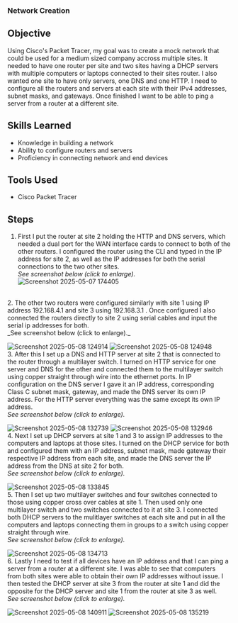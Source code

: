 ### Network Creation

## Objective
Using Cisco's Packet Tracer, my goal was to create a mock network that could be used for a medium sized company accross multiple sites. It needed to have one router per site and two sites having a DHCP servers with multiple computers or laptops connected to their sites router. I also wanted one site to have only servers, one DNS and one HTTP. I need to configure all the routers and servers at each site with their IPv4 addresses, subnet masks, and gateways. Once finished I want to be able to ping a server from a router at a different site. 

## Skills Learned
- Knowledge in building a network
- Ability to configure routers and servers
- Proficiency in connecting network and end devices

## Tools Used
- Cisco Packet Tracer

## Steps
1. First I put the router at site 2 holding the HTTP and DNS servers, which needed a dual port for the WAN interface cards to connect to both of the other routers. I configured the router using the CLI and typed in the IP address for site 2, as well as the IP addresses for both the serial connections to the two other sites.<br>
 _See screenshot below (click to enlarge)._   
![Screenshot 2025-05-07 174405](https://github.com/user-attachments/assets/cb9f61b1-af9e-4ed6-b2e3-062eee3294cc)
<br>
2. The other two routers were configured similarly with site 1 using IP address 192.168.4.1 and site 3 using 192.168.3.1 . Once configured I also connected the routers directly to site 2 using serial cables and input the serial ip addresses for both.<br>
 _See screenshot below (click to enlarge)._

![Screenshot 2025-05-08 124914](https://github.com/user-attachments/assets/96a34f9b-0e78-429b-8c1a-49597e8b4df2)
![Screenshot 2025-05-08 124948](https://github.com/user-attachments/assets/b9b938db-c58c-488e-a4f0-63edf3ccbf11)
<br>
3. After this I set up a DNS and HTTP server at site 2 that is connected to the router through a multilayer switch. I turned on HTTP service for one server and DNS for the other and connected them to the multilayer switch using copper straight through wire into the ethernet ports. In IP configuration on the DNS server I gave it an IP address, corresponding Class C subnet mask, gateway, and made the DNS server its own IP address. For the HTTP server everything was the same except its own IP address.<br>
 _See screenshot below (click to enlarge)._

![Screenshot 2025-05-08 132739](https://github.com/user-attachments/assets/44d391d1-775f-4960-986c-d30774c2b2db)
![Screenshot 2025-05-08 132946](https://github.com/user-attachments/assets/a3e47e39-7d8c-49c6-b361-a0ecf6037c53)
<br>
4. Next I set up DHCP servers at site 1 and 3 to assign IP addresses to the computers and laptops at those sites. I turned on the DHCP service for both and configured them with an IP address, subnet mask, made gateway their respective IP address from each site, and made the DNS server the IP address from the DNS at site 2 for both.<br>
 _See screenshot below (click to enlarge)._

![Screenshot 2025-05-08 133845](https://github.com/user-attachments/assets/1d3b7ab4-7b49-4c54-9ab0-b140418b1d42)
<br>
5. Then I set up two multilayer switches and four switches connected to those using copper cross over cables at site 1. Then used only one multilayer switch and two switches connected to it at site 3. I connected both DHCP servers to the mulitlayer switches at each site and put in all the computers and laptops connecting them in groups to a switch using copper straight through wire.<br>
 _See screenshot below (click to enlarge)._

![Screenshot 2025-05-08 134713](https://github.com/user-attachments/assets/586893c2-d43f-49a3-8cf0-6ca63663e6aa)
<br>
6. Lastly I need to test if all devices have an IP address and that I can ping a server from a router at a different site. I was able to see that computers from both sites were able to obtain their own IP addresses without issue. I then tested the DHCP server at site 3 from the router at site 1 and did the opposite for the DHCP server and site 1 from the router at site 3 as well.<br>
 _See screenshot below (click to enlarge)._

![Screenshot 2025-05-08 140911](https://github.com/user-attachments/assets/6f1085e0-a843-41d2-aa6e-acc5032a43a9)
![Screenshot 2025-05-08 135219](https://github.com/user-attachments/assets/1e6b6fa0-1d18-4396-b291-a8db769985c0)

